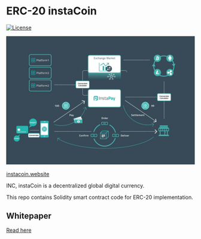 # ERC-20 instaCoin
[![License](http://img.shields.io/:license-mit-blue.svg)](https://github.com/yukiforus/instacoin/blob/master/LICENSE)

![instaCoin](instacoin.jpg)

[instacoin.website](https://instacoins.io)

INC, instaCoin is a decentralized global digital currency.

This repo contains Solidity smart contract code for ERC-20 implementation.

## Whitepaper

[Read here](https://s3.ap-northeast-2.amazonaws.com/instacoins.io/doc/White+Paper_INSTACOIN(en)_v1.pdf)

